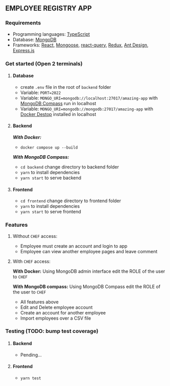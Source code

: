 ## EMPLOYEE REGISTRY APP

### Requirements

- Programming languages: [TypeScript](https://www.typescriptlang.org/)
- Database: [MongoDB](https://www.mongodb.com/)
- Frameworks: [React](https://reactjs.org/), [Mongoose](https://mongoosejs.com/), [react-query](https://tanstack.com/query/v4), [Redux](https://redux.js.org/), [Ant Design](https://ant.design/), [Express.js](https://expressjs.com/)

### Get started (Open 2 terminals)

1. #### Database

   - create `.env` file in the root of `backend` folder
   - Variable: `PORT=2022`
   - Variable: `MONGO_URI=mongodb://localhost:27017/amazing-app` with [MongoDB Compass](https://www.mongodb.com/products/compass) run in localhost
   - Variable: `MONGO_URI=mongodb://mongodb:27017/amazing-app` with [Docker Destop](https://www.docker.com/) installed in localhost

2. #### Backend

   _**With Docker:**_

   - `docker compose up --build`

   _**With MongoDB Compass:**_

   - `cd backend` change directory to backend folder
   - `yarn` to install dependencies
   - `yarn start` to serve backend

3. #### Frontend
   - `cd frontend` change directory to frontend folder
   - `yarn` to install dependencies
   - `yarn start` to serve frontend

### Features

1.  Without `CHEF` access:

    - Employee must create an account and login to app
    - Employee can view another employee pages and leave comment

2.  With `CHEF` access:

    **With Docker:** Using MongoDB admin interface edit the ROLE of the user to `CHEF`

    **With MongoDB compass:** Using MongoDB Compass edit the ROLE of the user to `CHEF`

    - All features above
    - Edit and Delete employee account
    - Create an account for another employee
    - Import employees over a CSV file

### Testing (TODO: bump test coverage)

1. #### Backend

   - Pending...

2. #### Frontend
   - `yarn test`
